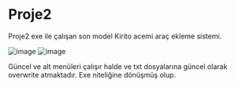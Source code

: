 # Proje2
Proje2 exe ile çalışan son model Kirito acemi araç ekleme sistemi.




![image](https://github.com/user-attachments/assets/3cb0fcae-196c-40f8-a541-f70c01bc43c2)
![image](https://github.com/user-attachments/assets/57920935-1407-492d-aeec-4b1970d8d66f)



Güncel ve alt menüleri çalışır halde ve txt dosyalarına güncel olarak overwrite atmaktadır.
Exe niteliğine dönüşmüş olup.
